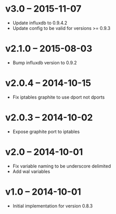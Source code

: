 # v3.0 – 2015-11-07

* Update influxdb to 0.9.4.2
* Update config to be valid for versions >= 0.9.3

# v2.1.0 – 2015-08-03

* Bump influxdb version to 0.9.2

# v2.0.4 – 2014-10-15

* Fix iptables graphite to use dport not dports

# v2.0.3 – 2014-10-02

* Expose graphite port to iptables

# v2.0 – 2014-10-01

* Fix variable naming to be underscore delimited
* Add wal variables

# v1.0 – 2014-10-01

* Initial implementation for version 0.8.3

